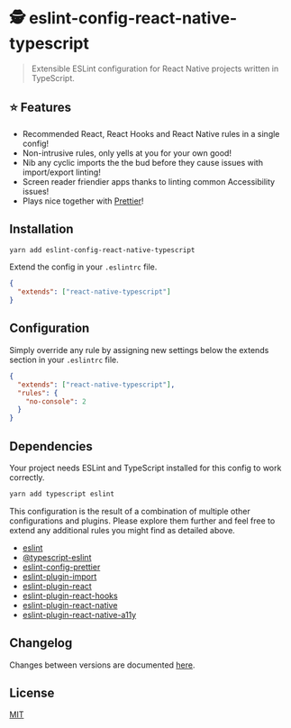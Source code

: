 # 🕵️ eslint-config-react-native-typescript

> Extensible ESLint configuration for React Native projects written in TypeScript.

## ⭐ Features

- Recommended React, React Hooks and React Native rules in a single config!
- Non-intrusive rules, only yells at you for your own good!
- Nib any cyclic imports the the bud before they cause issues with import/export linting!
- Screen reader friendier apps thanks to linting common Accessibility issues!
- Plays nice together with [Prettier](https://github.com/prettier/prettier)!

## Installation

```sh
yarn add eslint-config-react-native-typescript
```

Extend the config in your `.eslintrc` file.

```json
{
  "extends": ["react-native-typescript"]
}
```

## Configuration

Simply override any rule by assigning new settings below the extends section in your `.eslintrc` file.

```json
{
  "extends": ["react-native-typescript"],
  "rules": {
    "no-console": 2
  }
}
```

## Dependencies

Your project needs ESLint and TypeScript installed for this config to work correctly.

```sh
yarn add typescript eslint
```

This configuration is the result of a combination of multiple other configurations and plugins. Please explore them further and feel free to extend any additional rules you might find as detailed above.

- [eslint](https://github.com/eslint/eslint)
- [@typescript-eslint](https://github.com/typescript-eslint/typescript-eslint/tree/master/packages/eslint-plugin)
- [eslint-config-prettier](https://github.com/prettier/eslint-config-prettier)
- [eslint-plugin-import](https://github.com/benmosher/eslint-plugin-import)
- [eslint-plugin-react](https://github.com/yannickcr/eslint-plugin-react)
- [eslint-plugin-react-hooks](https://github.com/facebook/react/tree/master/packages/eslint-plugin-react-hooks)
- [eslint-plugin-react-native](https://github.com/Intellicode/eslint-plugin-react-native)
- [eslint-plugin-react-native-a11y](https://github.com/FormidableLabs/eslint-plugin-react-native-a11y)

## Changelog

Changes between versions are documented [here](./CHANGELOG.md).

## License

[MIT](./LICENSE)
